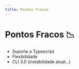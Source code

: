 ```yaml
---
title: Pontos Fracos
---
```


# Pontos Fracos :chart_with_downwards_trend:

- Suporte a Typescript
- Flexibilidade
- CLI 3.0 (instabilidade atual...)
